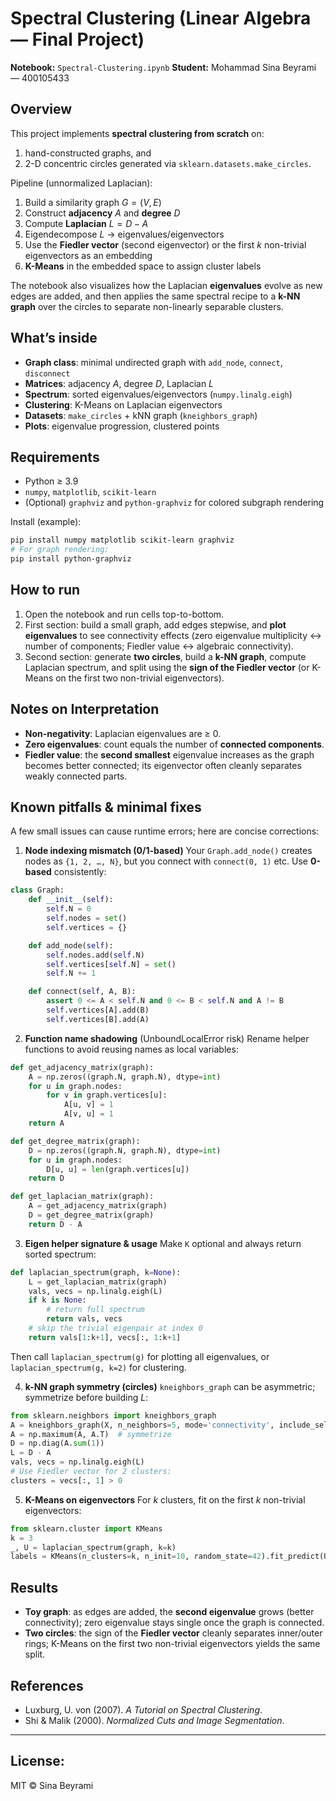 # Spectral Clustering (Linear Algebra — Final Project)

**Notebook:** `Spectral-Clustering.ipynb`
**Student:** Mohammad Sina Beyrami — 400105433

## Overview

This project implements **spectral clustering from scratch** on:

1. hand-constructed graphs, and
2. 2-D concentric circles generated via `sklearn.datasets.make_circles`.

Pipeline (unnormalized Laplacian):

1. Build a similarity graph $G=(V,E)$
2. Construct **adjacency** $A$ and **degree** $D$
3. Compute **Laplacian** $L = D - A$
4. Eigendecompose $L$ → eigenvalues/eigenvectors
5. Use the **Fiedler vector** (second eigenvector) or the first $k$ non-trivial eigenvectors as an embedding
6. **K-Means** in the embedded space to assign cluster labels

The notebook also visualizes how the Laplacian **eigenvalues** evolve as new edges are added, and then applies the same spectral recipe to a **k-NN graph** over the circles to separate non-linearly separable clusters.

## What’s inside

* **Graph class**: minimal undirected graph with `add_node`, `connect`, `disconnect`
* **Matrices**: adjacency $A$, degree $D$, Laplacian $L$
* **Spectrum**: sorted eigenvalues/eigenvectors (`numpy.linalg.eigh`)
* **Clustering**: K-Means on Laplacian eigenvectors
* **Datasets**: `make_circles` + kNN graph (`kneighbors_graph`)
* **Plots**: eigenvalue progression, clustered points

## Requirements

* Python ≥ 3.9
* `numpy`, `matplotlib`, `scikit-learn`
* (Optional) `graphviz` and `python-graphviz` for colored subgraph rendering

Install (example):

```bash
pip install numpy matplotlib scikit-learn graphviz
# For graph rendering:
pip install python-graphviz
```

## How to run

1. Open the notebook and run cells top-to-bottom.
2. First section: build a small graph, add edges stepwise, and **plot eigenvalues** to see connectivity effects (zero eigenvalue multiplicity ↔ number of components; Fiedler value ↔ algebraic connectivity).
3. Second section: generate **two circles**, build a **k-NN graph**, compute Laplacian spectrum, and split using the **sign of the Fiedler vector** (or K-Means on the first two non-trivial eigenvectors).

## Notes on Interpretation

* **Non-negativity**: Laplacian eigenvalues are ≥ 0.
* **Zero eigenvalues**: count equals the number of **connected components**.
* **Fiedler value**: the **second smallest** eigenvalue increases as the graph becomes better connected; its eigenvector often cleanly separates weakly connected parts.

## Known pitfalls & minimal fixes

A few small issues can cause runtime errors; here are concise corrections:

1. **Node indexing mismatch (0/1-based)**
   Your `Graph.add_node()` creates nodes as `{1, 2, …, N}`, but you connect with `connect(0, 1)` etc. Use **0-based** consistently:

```python
class Graph:
    def __init__(self):
        self.N = 0
        self.nodes = set()
        self.vertices = {}

    def add_node(self):
        self.nodes.add(self.N)
        self.vertices[self.N] = set()
        self.N += 1

    def connect(self, A, B):
        assert 0 <= A < self.N and 0 <= B < self.N and A != B
        self.vertices[A].add(B)
        self.vertices[B].add(A)
```

2. **Function name shadowing** (UnboundLocalError risk)
   Rename helper functions to avoid reusing names as local variables:

```python
def get_adjacency_matrix(graph):
    A = np.zeros((graph.N, graph.N), dtype=int)
    for u in graph.nodes:
        for v in graph.vertices[u]:
            A[u, v] = 1
            A[v, u] = 1
    return A

def get_degree_matrix(graph):
    D = np.zeros((graph.N, graph.N), dtype=int)
    for u in graph.nodes:
        D[u, u] = len(graph.vertices[u])
    return D

def get_laplacian_matrix(graph):
    A = get_adjacency_matrix(graph)
    D = get_degree_matrix(graph)
    return D - A
```

3. **Eigen helper signature & usage**
   Make `K` optional and always return sorted spectrum:

```python
def laplacian_spectrum(graph, k=None):
    L = get_laplacian_matrix(graph)
    vals, vecs = np.linalg.eigh(L)
    if k is None:
        # return full spectrum
        return vals, vecs
    # skip the trivial eigenpair at index 0
    return vals[1:k+1], vecs[:, 1:k+1]
```

Then call `laplacian_spectrum(g)` for plotting all eigenvalues, or `laplacian_spectrum(g, k=2)` for clustering.

4. **k-NN graph symmetry (circles)**
   `kneighbors_graph` can be asymmetric; symmetrize before building $L$:

```python
from sklearn.neighbors import kneighbors_graph
A = kneighbors_graph(X, n_neighbors=5, mode='connectivity', include_self=False).toarray()
A = np.maximum(A, A.T)  # symmetrize
D = np.diag(A.sum(1))
L = D - A
vals, vecs = np.linalg.eigh(L)
# Use Fiedler vector for 2 clusters:
clusters = vecs[:, 1] > 0
```

5. **K-Means on eigenvectors**
   For $k$ clusters, fit on the first $k$ non-trivial eigenvectors:

```python
from sklearn.cluster import KMeans
k = 3
_, U = laplacian_spectrum(graph, k=k)
labels = KMeans(n_clusters=k, n_init=10, random_state=42).fit_predict(U)
```

## Results

* **Toy graph**: as edges are added, the **second eigenvalue** grows (better connectivity); zero eigenvalue stays single once the graph is connected.
* **Two circles**: the sign of the **Fiedler vector** cleanly separates inner/outer rings; K-Means on the first two non-trivial eigenvectors yields the same split.

## References

* Luxburg, U. von (2007). *A Tutorial on Spectral Clustering*.
* Shi & Malik (2000). *Normalized Cuts and Image Segmentation*.

---

## License:

MIT © Sina Beyrami

